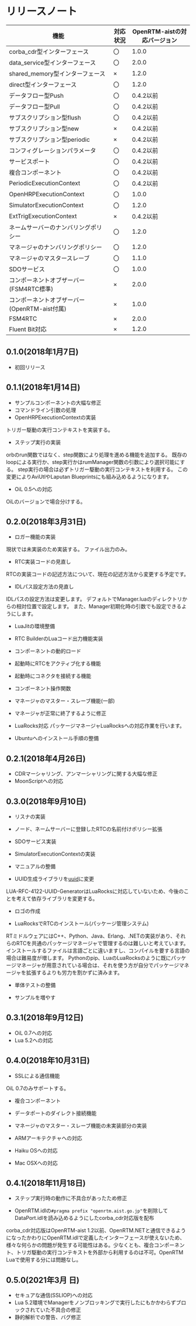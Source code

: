 # リリースノート

|機能|対応状況|OpenRTM-aistの対応バージョン|
|---|---|---|
|corba_cdr型インターフェース|〇|1.0.0|
|data_service型インターフェース|〇|2.0.0|
|shared_memory型インターフェース|×|1.2.0|
|direct型インターフェース|〇|1.2.0|
|データフロー型Push|〇|0.4.2以前|
|データフロー型Pull|〇|0.4.2以前|
|サブスクリプション型flush|〇|0.4.2以前|
|サブスクリプション型new|×|0.4.2以前|
|サブスクリプション型periodic|×|0.4.2以前|
|コンフィグレーションパラメータ|〇|0.4.2以前|
|サービスポート|〇|0.4.2以前|
|複合コンポーネント|〇|0.4.2以前|
|PeriodicExecutionContext|〇|0.4.2以前|
|OpenHRPExecutionContext|〇|1.0.0|
|SimulatorExecutionContext|〇|1.2.0|
|ExtTrigExecutionContext|×|0.4.2以前|
|ネームサーバーのナンバリングポリシー|〇|1.2.0|
|マネージャのナンバリングポリシー|〇|1.2.0|
|マネージャのマスタースレーブ|〇|1.1.0|
|SDOサービス|〇|1.0.0|
|コンポーネントオブザーバー(FSM4RTC標準)|×|2.0.0|
|コンポーネントオブザーバー(OpenRTM-aist付属)|×|1.0.0|
|FSM4RTC|×|2.0.0|
|Fluent Bit対応|×|1.2.0|


## 0.1.0(2018年1月7日)

* 初回リリース

## 0.1.1(2018年1月14日)

* サンプルコンポーネントの大幅な修正
* コマンドライン引数の処理
* OpenHRPExecutionContextの実装

トリガー駆動の実行コンテキストを実装する。

* ステップ実行の実装

orbのrun関数ではなく、step関数により処理を進める機能を追加する。
既存のloopによる実行か、step実行かはrumManager関数の引数により選択可能にする。
step実行の場合は必ずトリガー駆動の実行コンテキストを利用する。
この変更によりAviUtlやLaputan Blueprintsにも組み込めるようになります。

* OiL 0.5への対応

OiLのバージョンで場合分けする。

## 0.2.0(2018年3月31日)

* ロガー機能の実装

現状では未実装のため実装する。
ファイル出力のみ。

* RTC実装コードの見直し

RTCの実装コードの記述方法について、現在の記述方法から変更する予定です。

* IDLパス設定方法の見直し

IDLパスの設定方法は変更します。
デフォルトでManager.luaのディレクトリからの相対位置で設定します。
また、Manager初期化時の引数でも設定できるようにします。


* LuaJitの環境整備


* RTC BuilderのLuaコード出力機能実装



* コンポーネントの動的ロード
* 起動時にRTCをアクティブ化する機能
* 起動時にコネクタを接続する機能
* コンポーネント操作関数
* マネージャのマスター・スレーブ機能(一部)
* マネージャが正常に終了するように修正




* LuaRocks対応
パッケージマネージャLuaRocksへの対応作業を行います。

* Ubuntuへのインストール手順の整備



## 0.2.1(2018年4月26日)

* CDRマーシャリング、アンマーシャリングに関する大幅な修正
* MoonScriptへの対応



## 0.3.0(2018年9月10日)

* リスナの実装
* ノード、ネームサーバーに登録したRTCの名前付けポリシー拡張
* SDOサービス実装
* SimulatorExecutionContextの実装



* マニュアルの整備

* UUID生成ライブラリを[uuid](https://github.com/Tieske/uuid)に変更

LUA-RFC-4122-UUID-GeneratorはLuaRocksに対応していないため、今後のことを考えて依存ライブラリを変更する。

* ロゴの作成

* LuaRocksでRTCのインストール(パッケージ管理システム)

RTミドルウェアにはC++、Python、Java、Erlang、.NETの実装があり、それらのRTCを共通のパッケージマネージャで管理するのは難しいと考えています。
インストールするファイルは言語ごとに違いますし、コンパイルを要する言語の場合は難易度が増します。
Pythonのpip、LuaのLuaRocksのように既にパッケージマネージャが用意されている場合は、それを使う方が自分でパッケージマネージャを拡張するよりも労力を割かずに済みます。

* 単体テストの整備

* サンプルを増やす

## 0.3.1(2018年9月12日)

* OiL 0.7への対応
* Lua 5.2への対応


## 0.4.0(2018年10月31日)

* SSLによる通信機能

OiL 0.7のみサポートする。

* 複合コンポーネント
* データポートのダイレクト接続機能
* マネージャのマスター・スレーブ機能の未実装部分の実装

* ARMアーキテクチャへの対応
* Haiku OSへの対応
* Mac OSXへの対応

## 0.4.1(2018年11月18日)

* ステップ実行時の動作に不具合があったため修正

* OpenRTM.idlの`#pragma prefix "openrtm.aist.go.jp"`を削除してDataPort.idlを読み込めるようにしたcorba_cdr対応版を配布

corba_cdr対応版はOpenRTM-aist 1.2以前、OpenRTM.NETと通信できるようになったかわりにOpenRTM.idlで定義したインターフェースが使えないため、様々な何らかの問題が発生する可能性はある。少なくとも、複合コンポーネント、トリガ駆動の実行コンテキストを外部から利用するのは不可。OpenRTM Luaで使用する分には問題なし。

## 0.5.0(2021年3月 日)

* セキュアな通信(SSLIOP)への対応
* Lua 5.2環境でManagerをノンブロッキングで実行したにもかかわらずブロックされていた不具合の修正
* 静的解析での警告、バグ修正
